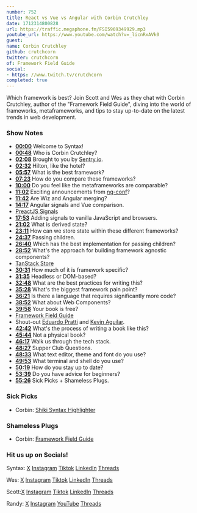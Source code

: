 ```yaml
---
number: 752
title: React vs Vue vs Angular with Corbin Crutchley
date: 1712314800828
url: https://traffic.megaphone.fm/FSI5969349929.mp3
youtube_url: https://www.youtube.com/watch?v=_licnRxAVk0
guest: 
name: Corbin Crutchley
github: crutchcorn
twitter: crutchcorn
of: Framework Field Guide
social: 
- https: //www.twitch.tv/crutchcorn
completed: true
---
```


Which framework is best? Join Scott and Wes as they chat with Corbin Crutchley, author of the "Framework Field Guide", diving into the world of frameworks, metaframeworks, and tips to stay up-to-date on the latest trends in web development.

### Show Notes

* **[00:00](#t=00:00)** Welcome to Syntax!
* **[00:48](#t=00:48)** Who is Corbin Crutchley?
* **[02:08](#t=02:08)** Brought to you by [Sentry.io](www.sentry.io/syntax).
* **[02:32](#t=02:32)** Hilton, like the hotel?
* **[05:57](#t=05:57)** What is the best framework?
* **[07:23](#t=07:23)** How do you compare these frameworks?
* **[10:00](#t=10:00)** Do you feel like the metaframeworks are comparable?
* **[11:02](#t=11:02)** Exciting announcements from [ng-conf](https://ng-conf.org/)?
* **[11:42](#t=11:42)** Are Wiz and Angular merging?
* **[14:17](#t=14:17)** Angular signals and Vue comparison.
* [PreactJS Signals](https://preactjs.com/guide/v10/signals/)
* **[17:53](#t=17:53)** Adding signals to vanilla JavaScript and browsers.
* **[21:02](#t=21:02)** What is derived state?
* **[23:11](#t=23:11)** How can we store state within these different frameworks?
* **[24:37](#t=24:37)** Passing children.
* **[26:40](#t=26:40)** Which has the best implementation for passing children?
* **[28:52](#t=28:52)** What's the approach for building framework agnostic components?
* [TanStack Store](https://tanstack.com/store/latest)
* **[30:31](#t=30:31)** How much of it is framework specific?
* **[31:35](#t=31:35)** Headless or DOM-based?
* **[32:48](#t=32:48)** What are the best practices for writing this?
* **[35:28](#t=35:28)** What's the biggest framework pain point?
* **[36:21](#t=36:21)** Is there a language that requires significantly more code?
* **[38:52](#t=38:52)** What about Web Components?
* **[39:58](#t=39:58)** Your book is free?
* [Framework Field Guide](https://unicorn-utterances.com/collections/framework-field-guide)
* Shout-out [Eduardo Pratti](https://twitter.com/edpratti) and [Kevin Aguilar](https://twitter.com/kevttob).
* **[42:42](#t=42:42)** What's the process of writing a book like this?
* **[45:44](#t=45:44)** Not a physical book?
* **[46:17](#t=46:17)** Walk us through the tech stack.
* **[48:27](#t=48:27)** Supper Club Questions.
* **[48:33](#t=48:33)** What text editor, theme and font do you use?
* **[49:53](#t=49:53)** What terminal and shell do you use?
* **[50:19](#t=50:19)** How do you stay up to date?
* **[53:39](#t=53:39)** Do you have advice for beginners?
* **[55:26](#t=55:26)** Sick Picks + Shameless Plugs.

### Sick Picks

- Corbin: [Shiki Syntax Highlighter](https://shiki.style/)

### Shameless Plugs

- Corbin: [Framework Field Guide](https://unicorn-utterances.com/collections/framework-field-guide)

### Hit us up on Socials!

Syntax: [X](https://twitter.com/syntaxfm) [Instagram](https://www.instagram.com/syntax_fm/) [Tiktok](https://www.tiktok.com/@syntaxfm) [LinkedIn](https://www.linkedin.com/company/96077407/admin/feed/posts/) [Threads](https://www.threads.net/@syntax_fm)

Wes: [X](https://twitter.com/wesbos) [Instagram](https://www.instagram.com/wesbos/) [Tiktok](https://www.tiktok.com/@wesbos) [LinkedIn](https://www.linkedin.com/in/wesbos/) [Threads](https://www.threads.net/@wesbos)

Scott:[X](https://twitter.com/stolinski) [Instagram](https://www.instagram.com/stolinski/) [Tiktok](https://www.tiktok.com/@stolinski) [LinkedIn](https://www.linkedin.com/in/stolinski/) [Threads](https://www.threads.net/@stolinski)

Randy: [X](https://twitter.com/randyrektor) [Instagram](https://www.instagram.com/randyrektor/) [YouTube](https://www.youtube.com/@randyrektor) [Threads](https://www.threads.net/@randyrektor)
